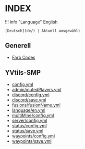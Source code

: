 # INDEX

!!! info "Language"
    [English](/)

    [Deutsch](de/) | Aktuell ausgewählt

## Generell

- [Farb Codes](colorcode.md)

## YVtils-SMP

- [config.yml](smp/config.yml.md)
- [admin/mutedPlayers.yml](smp/admin/mutedPlayers.yml.md)
- [discord/config.yml](smp/discord/config.yml.md)
- [discord/save.yml](smp/discord/save.yml.md)
- [fusions/fusionName.yml](smp/fusions/fusionName.yml.md)
- [language/en.yml](smp/language/en.yml.md)
- [multiMine/config.yml](smp/multiMine/config.yml.md)
- [server/config.yml](smp/server/config.yml.md)
- [status/config.yml](smp/status/config.yml.md)
- [status/save.yml](smp/status/save.yml.md)
- [waypoints/config.yml](smp/waypoints/config.yml.md)
- [waypoints/save.yml](smp/waypoints/save.yml.md)
